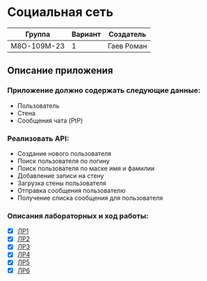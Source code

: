 # Социальная сеть 

| Группа      | Вариант | Создатель   | 
|-------------|---------|-------------|
| М8О-109М-23 |     1   | Гаев Роман  | 

## Описание приложения
### Приложение должно содержать следующие данные:
- Пользователь
- Стена
- Сообщения чата (PtP)
### Реализовать API:
- Создание нового пользователя
- Поиск пользователя по логину
- Поиск пользователя по маске имя и фамилии
- Добавление записи на стену
- Загрузка стены пользователя
- Отправка сообщения пользователю
- Получение списка сообщения для пользователя

### Описания лабораторных и ход работы:
 - [x] [ЛР1](documentation/lab0.md)
 - [x] [ЛР2](documentation/lab1.md)
 - [x] [ЛР3](documentation/lab2.md)
 - [x] [ЛР4](documentation/lab3.md)
 - [x] [ЛР5](documentation/lab4.md)
 - [x] [ЛР6](documentation/lab5.md)

